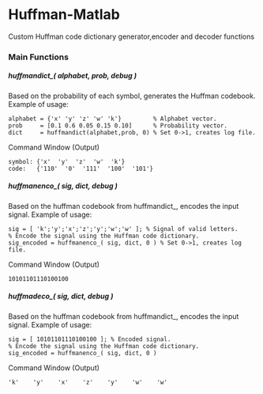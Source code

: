 # Huffman-Matlab
Custom Huffman code dictionary generator,encoder and decoder functions

### Main Functions
##### huffmandict_( alphabet, prob, debug )
Based on the probability of each symbol, generates the Huffman codebook.
Example of usage:

    alphabet = {'x' 'y' 'z' 'w' 'k'}         % Alphabet vector.                               
    prob     = [0.1 0.6 0.05 0.15 0.10]      % Probability vector.     
    dict     = huffmandict(alphabet,prob, 0) % Set 0->1, creates log file. 

Command Window (Output)

    symbol: {'x'  'y'  'z'  'w'  'k'}
    code:   {'110'  '0'  '111'  '100'  '101'}

 
##### huffmanenco_( sig, dict, debug )
Based on the huffman codebook from huffmandict_, encodes the input signal.
Example of usage: 

    sig = [ 'k';'y';'x';'z';'y';'w';'w' ]; % Signal of valid letters.
    % Encode the signal using the Huffman code dictionary.
    sig_encoded = huffmanenco_( sig, dict, 0 ) % Set 0->1, creates log file.

Command Window (Output)
 
    10101101110100100
    
##### huffmadeco_( sig, dict, debug )
Based on the huffman codebook from huffmandict_, encodes the input signal.
Example of usage: 

    sig = [ 10101101110100100 ]; % Εncoded signal.
    % Encode the signal using the Huffman code dictionary.
    sig_encoded = huffmanenco_( sig, dict, 0 )

Command Window (Output)
 
    'k'    'y'    'x'    'z'    'y'    'w'    'w'
